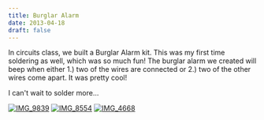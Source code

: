 ```yaml
---
title: Burglar Alarm
date: 2013-04-18
draft: false
---
```


In circuits class, we built a Burglar Alarm kit. This was my first time soldering as well, which was so much fun! The burglar alarm we created will beep when either 1.) two of the wires are connected or 2.) two of the other wires come apart. It was pretty cool!

I can't wait to solder more...

[![IMG_9839](http://claudiadadamo.files.wordpress.com/2013/04/img_9839.jpg?w=225)](http://claudiadadamo.files.wordpress.com/2013/04/img_9839.jpg) [![IMG_8554](http://claudiadadamo.files.wordpress.com/2013/04/img_8554.jpg?w=225)](http://claudiadadamo.files.wordpress.com/2013/04/img_8554.jpg) [![IMG_4668](http://claudiadadamo.files.wordpress.com/2013/04/img_4668.jpg?w=225)](http://claudiadadamo.files.wordpress.com/2013/04/img_4668.jpg)
